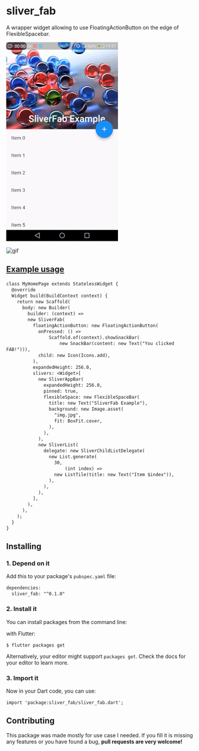 # sliver_fab

A wrapper widget allowing to use FloatingActionButton on the edge of FlexibleSpacebar.

![gif](https://raw.githubusercontent.com/MarcinusX/sliver_fab/master/example/screenshots/example.gif)

![gif](https://raw.githubusercontent.com/Matheus-Perez/sliver_fab/master/example/screenshots/exampleTwo.gif)


## [Example usage](https://github.com/MarcinusX/sliver_fab/tree/master/example)
```
class MyHomePage extends StatelessWidget {
  @override
  Widget build(BuildContext context) {
    return new Scaffold(
      body: new Builder(
        builder: (context) =>
        new SliverFab(
          floatingActionButton: new FloatingActionButton(
            onPressed: () =>
                Scaffold.of(context).showSnackBar(
                    new SnackBar(content: new Text("You clicked FAB!"))),
            child: new Icon(Icons.add),
          ),
          expandedHeight: 256.0,
          slivers: <Widget>[
            new SliverAppBar(
              expandedHeight: 256.0,
              pinned: true,
              flexibleSpace: new FlexibleSpaceBar(
                title: new Text("SliverFab Example"),
                background: new Image.asset(
                  "img.jpg",
                  fit: BoxFit.cover,
                ),
              ),
            ),
            new SliverList(
              delegate: new SliverChildListDelegate(
                new List.generate(
                  30,
                      (int index) =>
                  new ListTile(title: new Text("Item $index")),
                ),
              ),
            ),
          ],
        ),
      ),
    );
  }
}
```

## Installing

### 1. Depend on it
Add this to your package's `pubspec.yaml` file:

```
dependencies:
  sliver_fab: "^0.1.0"

```


### 2. Install it
You can install packages from the command line:

with Flutter:

```
$ flutter packages get
```

Alternatively, your editor might support `packages get`. Check the docs for your editor to learn more.

### 3. Import it
Now in your Dart code, you can use:

```
import 'package:sliver_fab/sliver_fab.dart';
```
        

## Contributing

This package was made mostly for use case I needed. If you fill it is missing any features or you have found a bug, **pull requests are very welcome!**
